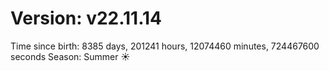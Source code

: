 # Version: v22.11.14
Time since birth: 8385 days, 201241 hours, 12074460 minutes, 724467600 seconds
Season: Summer ☀️
